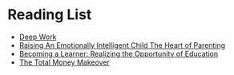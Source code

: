 # Reading List

* [Deep Work](https://www.amazon.com/Deep-Work-Focused-Success-Distracted/dp/1455586692)
* [Raising An Emotionally Intelligent Child The Heart of Parenting](https://www.amazon.com/Raising-Emotionally-Intelligent-Child-Parenting/dp/0684838656)
* [Becoming a Learner: Realizing the Opportunity of Education](https://www.amazon.com/Becoming-Learner-Realizing-Opportunity-Education/dp/1533904065/ref=sr_1_1?s=books&ie=UTF8&qid=1545877736&sr=1-1)
* [The Total Money Makeover](https://www.amazon.com/Total-Money-Makeover-Classic-Financial/dp/1595555277/ref=dp_ob_title_bk)
